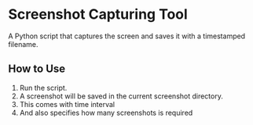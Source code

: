 # Screenshot Capturing Tool

A  Python script that captures the screen and saves it with a timestamped filename.

## How to Use

1. Run the script.
2. A screenshot will be saved in the current screenshot directory.
3. This comes with time interval
4. And also specifies  how many screenshots is required
   
